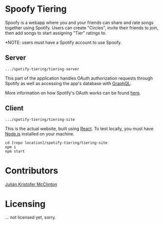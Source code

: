 # Spoofy Tiering

Spoofy is a webapp where you and your friends can share and rate songs together using Spotify. Users can create "Circles", invite their friends to join, then add songs to start assigning "Tier" ratings to. 

*NOTE: users must have a Spotify account to use Spoofy.

## Server

```.../spotify-tiering/tiering-server ```

This part of the application handles OAuth authorization requests through Spotify as well as accessing the app's database with [GraphQL](https://graphql.org/).

More information on how Spotify's OAuth works can be found [here](https://developer.spotify.com/documentation/general/guides/authorization-guide/#authorization-code-flow).

## Client

```.../spotify-tiering/tiering-site ```

This is the actual website, built using [React](https://reactjs.org/). To test locally, you must have [Node.js](https://nodejs.org/en/download/) installed on your machine.


```
cd [repo location]/spotify-tiering/tiering-site 
npm i
npm start
```

# Contributors

[Julián Kristofer McClinton](https://github.com/Kryptiique/)

# Licensing

... not licensed yet, sorry.